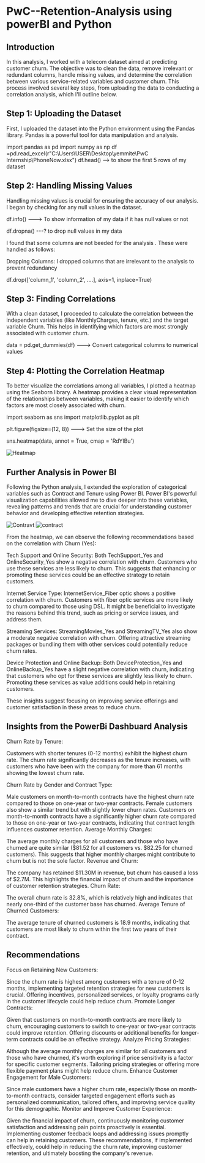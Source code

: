 # PwC--Retention-Analysis using powerBI and Python
## Introduction
In this analysis, I worked with a telecom dataset aimed at predicting customer churn. The objective was to clean the data, remove irrelevant or redundant columns, handle missing values, and determine the correlation between various service-related variables and customer churn. This process involved several key steps, from uploading the data to conducting a correlation analysis, which I'll outline below.
## Step 1: Uploading the Dataset
First, I uploaded the dataset into the Python environment using the Pandas library. Pandas is a powerful tool for data manipulation and analysis.

import pandas as pd
import numpy as np
df =pd.read_excel(r"C:\Users\USER\Desktop\yemmite\PwC Internship\PhoneNow.xlsx")
df.head() --> to show the first 5 rows of my dataset

## Step 2: Handling Missing Values
Handling missing values is crucial for ensuring the accuracy of our analysis. I began by checking for any null values in the dataset.

df.info() ---> To show information of my data if it has null values or not

df.dropna() ---? to drop null values in my data 

I found that some columns are not beeded for the analysis . These were handled as follows:

Dropping Columns: I dropped columns that are  irrelevant to the analysis to prevent redundancy

df.drop(['column_1', 'column_2', ....], axis=1, inplace=True)

## Step 3: Finding Correlations

With a clean dataset, I proceeded to calculate the correlation between the independent variables (like MonthlyCharges, tenure, etc.) and the target variable Churn. This helps in identifying which factors are most strongly associated with customer churn.


data = pd.get_dummies(df) ---> Convert categorical columns to numerical values

## Step 4: Plotting the Correlation Heatmap
To better visualize the correlations among all variables, I plotted a heatmap using the Seaborn library. A heatmap provides a clear visual representation of the relationships between variables, making it easier to identify which factors are most closely associated with churn.


import seaborn as sns
import matplotlib.pyplot as plt

plt.figure(figsize=(12, 8)) --->  Set the size of the plot

sns.heatmap(data, annot = True, cmap = 'RdYlBu')

![Heatmap](images/Heatmap.png)

## Further Analysis in Power BI
Following the Python analysis, I extended the exploration of categorical variables such as Contract and Tenure using Power BI. Power BI's powerful visualization capabilities allowed me to dive deeper into these variables, revealing patterns and trends that are crucial for understanding customer behavior and developing effective retention strategies.

![Contravt](images/Screenshot_20240819_073225.png)        ![contract](images/Screenshot_20240819_073330.png)      


From the heatmap, we can observe the following recommendations based on the correlation with Churn (Yes):

Tech Support and Online Security: Both TechSupport_Yes and OnlineSecurity_Yes show a negative correlation with churn. Customers who use these services are less likely to churn. This suggests that enhancing or promoting these services could be an effective strategy to retain customers.

Internet Service Type: InternetService_Fiber optic shows a positive correlation with churn. Customers with fiber optic services are more likely to churn compared to those using DSL. It might be beneficial to investigate the reasons behind this trend, such as pricing or service issues, and address them.

Streaming Services: StreamingMovies_Yes and StreamingTV_Yes also show a moderate negative correlation with churn. Offering attractive streaming packages or bundling them with other services could potentially reduce churn rates.

Device Protection and Online Backup: Both DeviceProtection_Yes and OnlineBackup_Yes have a slight negative correlation with churn, indicating that customers who opt for these services are slightly less likely to churn. Promoting these services as value additions could help in retaining customers.

These insights suggest focusing on improving service offerings and customer satisfaction in these areas to reduce churn.


## Insights from the PowerBi Dashbuard Analysis

Churn Rate by Tenure:

Customers with shorter tenures (0-12 months) exhibit the highest churn rate. The churn rate significantly decreases as the tenure increases, with customers who have been with the company for more than 61 months showing the lowest churn rate.

Churn Rate by Gender and Contract Type:

Male customers on month-to-month contracts have the highest churn rate compared to those on one-year or two-year contracts. Female customers also show a similar trend but with slightly lower churn rates.
Customers on month-to-month contracts have a significantly higher churn rate compared to those on one-year or two-year contracts, indicating that contract length influences customer retention.
Average Monthly Charges:

The average monthly charges for all customers and those who have churned are quite similar ($81.52 for all customers vs. $82.25 for churned customers). This suggests that higher monthly charges might contribute to churn but is not the sole factor.
Revenue and Churn:

The company has retained $11.30M in revenue, but churn has caused a loss of $2.7M. This highlights the financial impact of churn and the importance of customer retention strategies.
Churn Rate:

The overall churn rate is 32.8%, which is relatively high and indicates that nearly one-third of the customer base has churned.
Average Tenure of Churned Customers:

The average tenure of churned customers is 18.9 months, indicating that customers are most likely to churn within the first two years of their contract.

## Recommendations
Focus on Retaining New Customers:

Since the churn rate is highest among customers with a tenure of 0-12 months, implementing targeted retention strategies for new customers is crucial. Offering incentives, personalized services, or loyalty programs early in the customer lifecycle could help reduce churn.
Promote Longer Contracts:

Given that customers on month-to-month contracts are more likely to churn, encouraging customers to switch to one-year or two-year contracts could improve retention. Offering discounts or additional benefits for longer-term contracts could be an effective strategy.
Analyze Pricing Strategies:

Although the average monthly charges are similar for all customers and those who have churned, it's worth exploring if price sensitivity is a factor for specific customer segments. Tailoring pricing strategies or offering more flexible payment plans might help reduce churn.
Enhance Customer Engagement for Male Customers:

Since male customers have a higher churn rate, especially those on month-to-month contracts, consider targeted engagement efforts such as personalized communication, tailored offers, and improving service quality for this demographic.
Monitor and Improve Customer Experience:

Given the financial impact of churn, continuously monitoring customer satisfaction and addressing pain points proactively is essential. Implementing customer feedback loops and addressing issues promptly can help in retaining customers.
These recommendations, if implemented effectively, could help in reducing the churn rate, improving customer retention, and ultimately boosting the company's revenue.
